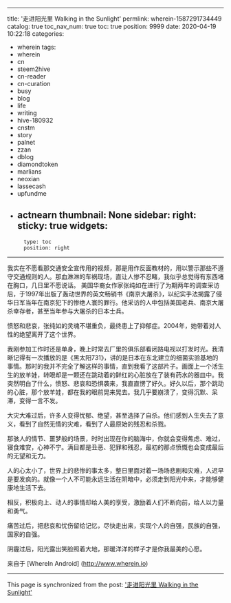 
---
title: '走进阳光里 Walking in the Sunlight'
permlink: wherein-1587291734449
catalog: true
toc_nav_num: true
toc: true
position: 9999
date: 2020-04-19 10:22:18
categories:
- wherein
tags:
- wherein
- cn
- steem2hive
- cn-reader
- cn-curation
- busy
- blog
- life
- writing
- hive-180932
- cnstm
- story
- palnet
- zzan
- dblog
- diamondtoken
- marlians
- neoxian
- lassecash
- upfundme
- actnearn
thumbnail: None
sidebar:
    right:
        sticky: true
widgets:
    -
        type: toc
        position: right
---


我实在不愿看那交通安全宣传用的视频，那是用作反面教材的，用以警示那些不遵守交通规则的人。那血淋淋的车祸现场，直让人惨不忍睹，我似乎总觉得有东西堵在胸口，几日里不愿说话。
美国华裔女作家张纯如在进行了为期两年的调查采访后，于1997年出版了轰动世界的英文畅销书《南京大屠杀》，以纪实手法揭露了侵华日军当年在南京犯下的惨绝人寰的罪行。他采访的人中包括美国老兵、南京大屠杀幸存者，甚至当年参与大屠杀的日本士兵。

愤怒和悲哀，张纯如的灵魂不堪重负，最终患上了抑郁症。2004年，她带着对人性的绝望离开了这个世界。

我刚参加工作时还是单身，晚上时常去厂里的俱乐部看闭路电视以打发时光。我清晰记得有一次播放的是《黑太阳731》，讲的是日本在东北建立的细菌实验基地的事情。那时的我并不完全了解这样的事情，直到我看了这部片子。画面上一个活生生的放羊娃，转眼却是一颗还在跳动着的鲜红的心脏放在了装有药水的器皿中。我突然明白了什么，愤怒、悲哀和恐惧袭来，我直直愣了好久。好久以后，那个跳动的心脏，那个放羊娃，都在我的眼前晃来晃去。我几乎要崩溃了，变得沉默、呆滞，变得一言不发。

大灾大难过后，许多人变得忧郁、绝望，甚至选择了自杀。他们感到人生失去了意义，看到了自然无情的灾难，看到了人最原始的残忍和杀戮。

那骇人的情节、噩梦般的场景，时时出现在你的脑海中，你就会变得焦虑、难过，寝食难安，心神不宁。满目都是丑恶、犯罪和残忍，最初的那点愤慨也会变成最后的无望和无力。

人的心太小了，世界上的悲惨的事太多，整日里面对着一场场悲剧和灾难，人迟早是要发疯的。就像一个人不可能永远生活在阴暗中，必须走到阳光中来，才能够健康地生活下去。

相反，积极向上、动人的事情却给人美的享受，激励着人们不断向前，给人以力量和勇气。

痛苦过后，把悲哀和忧伤留给记忆，尽快走出来，实现个人的自强，民族的自强，国家的自强。

阴霾过后，阳光露出笑脸照着大地，那暖洋洋的样子才是你我最美的心愿。

来自于 [WhereIn Android] (http://www.wherein.io)

- - -

This page is synchronized from the post: ['走进阳光里 Walking in the Sunlight'](https://steemit.com/@bring/wherein-1587291734449)
